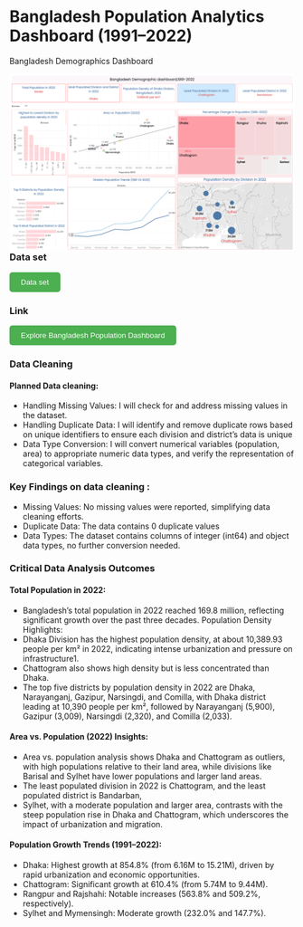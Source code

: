 # Bangladesh Population Analytics Dashboard (1991–2022)
Bangladesh Demographics Dashboard

<img align="left" alt="Home page | PBI" width="1000px" src="https://github.com/maeshakib/z_resources/blob/main/Pop%20Dashboard%20bangladesh.png" /> <br>
<br>
 

### Data set

<a href="https://www.kaggle.com/datasets/msjahid/bangladesh-districts-wise-population">
  <button style="background-color: #4CAF50; color: white; padding: 10px 20px; border: none; border-radius: 5px; cursor: pointer;">
   Data set
  </button>
</a>
 <br>

 ### Link

<a href="https://public.tableau.com/views/BangladeshPopulation2022Dashboard/PopDashboard?:language=en-US&:sid=&:redirect=auth&:display_count=n&:origin=viz_share_link">
  <button style="background-color: #4CAF50; color: white; padding: 10px 20px; border: none; border-radius: 5px; cursor: pointer;">
    Explore Bangladesh Population Dashboard
  </button>
</a>

### Data Cleaning 

#### Planned Data cleaning:
- Handling Missing Values: I will check for and address missing values in the dataset.
- Handling Duplicate Data: I will identify and remove duplicate rows based on unique identifiers to ensure each division and district’s data is unique
- Data Type Conversion: I will convert numerical variables (population, area) to appropriate numeric data types, and verify the representation of categorical variables.
  

### Key Findings on data cleaning :
- Missing Values: No missing values were reported, simplifying data cleaning efforts.
- Duplicate Data: The data contains 0 duplicate values
- Data Types: The dataset contains columns of integer (int64) and object data types, no further conversion needed.


### Critical Data Analysis Outcomes

#### Total Population in 2022:
- Bangladesh’s total population in 2022 reached 169.8 million, reflecting significant growth over the past three decades.
Population Density Highlights:
- Dhaka Division has the highest population density, at about 10,389.93 people per km² in 2022, indicating intense urbanization and pressure on infrastructure1.
- Chattogram also shows high density but is less concentrated than Dhaka.
- The top five districts by population density in 2022 are Dhaka, Narayanganj, Gazipur, Narsingdi, and Comilla, with Dhaka district leading at 10,390 people per km², followed by Narayanganj (5,900), Gazipur (3,009), Narsingdi (2,320), and Comilla (2,033).

#### Area vs. Population (2022) Insights:
- Area vs. population analysis shows Dhaka and Chattogram as outliers, with high populations relative to their land area, while divisions like Barisal and Sylhet have lower populations and larger land areas.
- The least populated division in 2022 is Chattogram, and the least populated district is Bandarban,
- Sylhet, with a moderate population and larger area, contrasts with the steep population rise in Dhaka and Chattogram, which underscores the impact of urbanization and migration.

#### Population Growth Trends (1991–2022):
- Dhaka: Highest growth at 854.8% (from 6.16M to 15.21M), driven by rapid urbanization and economic opportunities.
- Chattogram: Significant growth at 610.4% (from 5.74M to 9.44M).
- Rangpur and Rajshahi: Notable increases (563.8% and 509.2%, respectively).
- Sylhet and Mymensingh: Moderate growth (232.0% and 147.7%).

